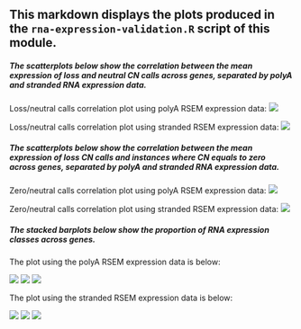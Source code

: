 ## This markdown displays the plots produced in the `rna-expression-validation.R` script of this module. 

##### The scatterplots below show the correlation between the mean expression of loss and neutral CN calls across genes, separated by polyA and stranded RNA expression data. 

Loss/neutral calls correlation plot using polyA RSEM expression data:
![](plots/loss_correlation_scatterplot_polyA.png)

Loss/neutral calls correlation plot using stranded RSEM expression data:
![](plots/loss_correlation_scatterplot_stranded.png)

##### The scatterplots below show the correlation between the mean expression of loss CN calls and instances where CN equals to zero across genes, separated by polyA and stranded RNA expression data. 

Zero/neutral calls correlation plot using polyA RSEM expression data:
![](plots/zero_correlation_scatterplot_polyA.png)

Zero/neutral calls correlation plot using stranded RSEM expression data:
![](plots/zero_correlation_scatterplot_stranded.png)


##### The stacked barplots below show the proportion of RNA expression classes across genes. 

The plot using the polyA RSEM expression data is below:

![](plots/cn_loss_expression_polyA.png)
![](plots/cn_neutral_expression_polyA.png)
![](plots/cn_zero_expression_polyA.png)

The plot using the stranded RSEM expression data is below:

![](plots/cn_loss_expression_stranded.png)
![](plots/cn_neutral_expression_stranded.png)
![](plots/cn_zero_expression_stranded.png)

